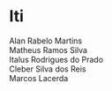 # Iti

Alan Rabelo Martins <br />
Matheus Ramos Silva <br />
Italus Rodrigues do Prado <br />
Cleber Silva dos Reis <br />
Marcos Lacerda
